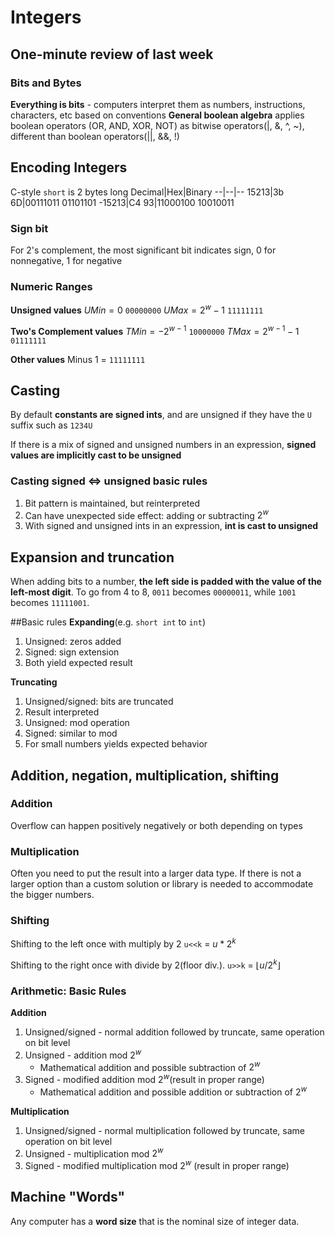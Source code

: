 # Integers

## One-minute review of last week
### Bits and Bytes
**Everything is bits** - computers interpret them as numbers, instructions, characters, etc based on conventions
**General boolean algebra** applies boolean operators (OR, AND, XOR, NOT) as bitwise operators(|, &, ^, ~), different than boolean operators(||, &&, !)

## Encoding Integers
C-style `short` is 2 bytes long
Decimal|Hex|Binary
--|--|--
15213|3b 6D|00111011 01101101
-15213|C4 93|11000100 10010011

### Sign bit
For 2's complement, the most significant bit indicates sign, 0 for nonnegative, 1 for negative

### Numeric Ranges
**Unsigned values**
$UMin=0$
`00000000`
$UMax=2^{w}-1$
`11111111`

**Two's Complement values**
$TMin=-2^{w-1}$
`10000000`
$TMax=2^{w-1}-1$
`01111111`

**Other values**
Minus 1 = `11111111`

## Casting
By default **constants are signed ints**, and are unsigned if they have the `U` suffix such as `1234U`

If there is a mix of signed and unsigned numbers in an expression, **signed values are implicitly cast to be unsigned**

### Casting signed $\Leftrightarrow$ unsigned basic rules
1. Bit pattern is maintained, but reinterpreted
2. Can have unexpected side effect: adding or subtracting $2^w$
3. With signed and unsigned ints in an expression, **int is cast to unsigned**

## Expansion and truncation
When adding bits to a number, **the left side is padded with the value of the left-most digit**. To go from 4 to 8, `0011` becomes `00000011`, while `1001` becomes `11111001`.

##Basic rules
**Expanding**(e.g. `short int` to `int`)
1. Unsigned: zeros added
2. Signed: sign extension
3. Both yield  expected result

**Truncating**
1. Unsigned/signed: bits are truncated
2. Result interpreted
3. Unsigned: mod operation
4. Signed: similar to mod
5. For small numbers yields expected behavior

## Addition, negation, multiplication, shifting

### Addition
Overflow can happen positively negatively or both depending on types

### Multiplication
Often you need to put the result into a larger data type. If there is not a larger option than a custom solution or library is needed to accommodate the bigger numbers.

### Shifting
Shifting to the left once with multiply by 2
`u<<k` = $u*2^{k}$

Shifting to the right once with divide by 2(floor div.).
`u>>k` = $\lfloor{u/2^{k}}\rfloor$

### Arithmetic: Basic Rules
**Addition**
1. Unsigned/signed - normal addition followed by truncate, same operation on bit level
2. Unsigned - addition mod $2^w$
    * Mathematical addition and possible subtraction of $2^w$
3. Signed - modified addition mod $2^w$(result in proper range)
    * Mathematical addition and possible addition or subtraction of $2^w$

**Multiplication**
1. Unsigned/signed - normal multiplication followed by truncate, same operation on bit level
2. Unsigned - multiplication mod $2^w$
3. Signed - modified multiplication mod $2^w$ (result in proper range)

## Machine "Words"
Any computer has a **word size** that is the nominal size of integer data.
